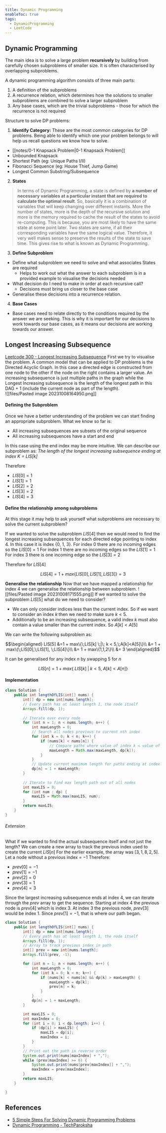 ```yaml
---
title: Dynamic Programming
enableToc: true
tags:
  - DynamicProgramming
  - LeetCode
---
```

## Dynamic Programming
The main idea is to solve a large problem **recursively** by building from carefully chosen subproblems of smaller size. It is often characterised by overlapping subproblems. 

A dynamic programming algorithm consists of three main parts:
1. A definition of the subproblems
2. A recurrence relation, which determines how the solutions to smaller subproblems are combined to solve a larger subproblem
3. Any base cases, which are the trivial subproblems - those for which the recurrence is not required

Structure to solve DP problems:
1. **Identify Category:**
These are the most common categories for DP problems. Being able to identify which one your problem belongs to will help us recall questions we know how to solve.

- [[notes/0-1 Knapsack Problem|0-1 Knapsack Problem]]
- Unbounded Knapsack
- Shortest Path (eg: Unique Paths I/II)
- Fibonacci Sequence (eg: House Thief, Jump Game)
- Longest Common Substring/Subsequence

2. **States**

>In terms of Dynamic Programming, a state is defined by **a number of necessary variables at a particular instant that are required to calculate the optimal result**. So, basically it is a combination of variables that will keep changing over different instants. More the number of states, more is the depth of the recursive solution and more is the memory required to cache the result of the states to avoid re-computing. This is because, you are most likely to have the same state at some point later. Two states are same, if all their corresponding variables have the same logical value. Therefore, it very well makes sense to preserve the results of the state to save time. This gives rise to what is known as Dynamic Programming.

3. **Define Subproblem**
- Define what subproblem we need to solve and what associates States are required
	- Helps to work out what the answer to each subproblem is in a provided example to visualise the decisions needed
- What decision do I need to make in order at each recursive call?
	- Decisions must bring us closer to the base case
- Generalise these decisions into a recurrence relation.

4. **Base Cases**
- Base cases need to relate directly to the conditions required by the answer we are seeking. This is why it is important for our decisions to work towards our base cases, as it means our decisions are working towards our answer.
## Longest Increasing Subsequence
[Leetcode 300 - Longest Increasing Subsequence](https://leetcode.com/problems/longest-increasing-subsequence/)
First we try to visualise the problem. A common model that can be applied to DP problems is the Directed Acyclic Graph. In this case a directed edge is constructed from one node to the other if the node on the right contains a larger value. An increasing subsequence is just multiple paths in the graph while the Longest Increasing subsequence is the length of the longest path in this DAG + 1 (include the current node as part of the length).  
![[files/Pasted image 20231008164950.png]]

#### Defining the Subproblem
Once we have a better understanding of the problem we can start finding an appropriate subproblem. 
What we know so far is:
- All increasing subsequences are subsets of the original sequence
- All increasing subsequences have a start and end

In this case using the end index may be more intuitive.
We can describe our subproblem as: *The length of the longest increasing subsequence ending at index K = $LIS[k]$*

Therefore
-  $LIS[0] = 1$
-  $LIS[1] = 1$
-  $LIS[2] = 2$
-  $LIS[3] = 2$
-  $LIS[4] = 3$

#### Define the relationship among subproblems
At this stage it may help to ask yourself what subproblems are necessary to solve the current subproblem?

If we wanted to solve the subproblem $LIS[4]$ then we would need to find the longest increasing subsequences for each directed edge pointing to index 4. In this case it is index {0, 1, 3}. 
For index 0 there are no incoming edges so the $LIS[0] = 1$
For index 1 there are no incoming edges so the $LIS[1] = 1$
For index 3 there is one incoming edge so the $LIS[3] = 2$

Therefore for $LIS[4]$

$$LIS[4] = 1 + max\{LIS[0], LIS[1],LIS[3]\} = 3$$

**Generalise the relationship**
Now that we have mapped a relationship for index 4 we can generalise the relationship between subproblem.
![[files/Pasted image 20231008171555.png]]
If we wanted to solve the subproblem $LIS[5]$ what do we need to consider?
- We can only consider indices less than the current index. So if we want to consider an index $k$ then we need to make sure $k < 5$. 
- Additionally to be an increasing subsequence, a valid index $k$ must also contain a value smaller than the current index. So $A[k] < A[5]$

We can write the following subproblem as:

$$\begin{aligned}
LIS[5] &=1 + max\{\;LIS[k] \;|\; k < 5,\;A[k]<A[5]\}\\
&= 1 + max\{\;LIS[0],\;LIS[1], \;LIS[4]\}\\
&= 1 + max\{1,1,2\}\\
&= 3
\end{aligned}$$


It can be generalised for any index $n$ by swapping 5 for $n$

$$LIS[n] = 1 + max\{\;LIS[k] \;|\; k < 5,\;A[k]<A[n]\}$$

#### Implementation
```java {title=Leetcode 300}
class Solution {
    public int lengthOfLIS(int[] nums) {
        int[] dp = new int[nums.length];
        // Every path has at least length 1, the node itself
        Arrays.fill(dp, 1);
        
        // Iterate over every node
        for (int n = 1; n < nums.length; n++) {
            int maxLength = 0;
            // Search all nodes previous to current nth index
            for (int k = 0; k < n; k++) {
                if (nums[k] < nums[n]) {
                    // Compare paths where value of index k < value of index n
                    maxLength = Math.max(maxLength, dp[k]);
                }
            }
            // Update current maximum length for paths ending at index n
            dp[n] = 1 + maxLength;
        }
        
        // Iterate to find max length path out of all nodes
        int maxLIS = 0;
        for (int num : dp) {
            maxLIS = Math.max(maxLIS, num);
        }
        return maxLIS;
    }
}
```

###### Extension
What if we wanted to find the actual subsequence itself and not just the length?
We can create a new array to track the previous index used to create the current $LIS[n]$ 
For the earlier example, the array was $[3,1,8,2,5]$. Let a node without a previous index = $-1$ 
Therefore:
- $prev[0] = -1$
- $prev[1] = -1$
- $prev[2] = 0$
- $prev[3] = 1$
- $prev[4] = 3$

Since the largest increasing subsequence ends at index 4, we can iterate through the $prev$ array to get the sequence. Starting at index 4 the previous node is $prev[4]$ which is index 3. At index 3 the previous node, $prev[3]$ would be index 1. Since $prev[1] = -1$, that is where our path began. 

```java {title=LIS with subsequence}
class Solution {
    public int lengthOfLIS(int[] nums) {
        int[] dp = new int[nums.length];
        // Every path has at least length 1, the node itself
        Arrays.fill(dp, 1);
        // Array to track previous index in path
        int[] prev = new int[nums.length];
        Arrays.fill(prev, -1);

        for (int n = 1; n < nums.length; n++) {
            int maxLength = 0;
            for (int k = 0; k < n; k++) {
                if (nums[k] < nums[n] && dp[k] > maxLength) {
                    maxLength = dp[k];
                    prev[n] = k;
                }
            }
            dp[n] = 1 + maxLength;
        }

        int maxLIS = 0;
        int maxIndex = 0;
        for (int i = 0; i < dp.length; i++) {
            if (dp[i] > maxLIS) {
                maxLIS = dp[i];
                maxIndex = i;
            }
        }
        // Print out the path in reverse order
        System.out.print(nums[maxIndex] + ",");
        while (prev[maxIndex] >= 0) {
            System.out.print(nums[prev[maxIndex]] + ",");
            maxIndex = prev[maxIndex];
        }
        return maxLIS;
    }

}
```
## References 
- [5 Simple Steps For Solving Dynamic Programming Problems](https://www.youtube.com/watch?v=aPQY__2H3tE)
- [Dynamic Programming - TechParoksha](https://techparoksha.quora.com/Dynamic-Programming-Part-1)